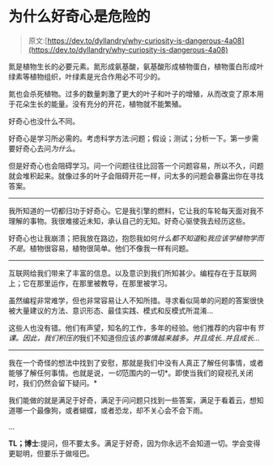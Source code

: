 # 为什么好奇心是危险的

> 原文:[https://dev.to/dyllandry/why-curiosity-is-dangerous-4a08](https://dev.to/dyllandry/why-curiosity-is-dangerous-4a08)

氮是植物生长的必要元素。氮形成氨基酸，氨基酸形成植物蛋白，植物蛋白形成叶绿素等植物组织，叶绿素是光合作用必不可少的。

氮也会杀死植物。过多的数量刺激了更大的叶子和叶子的增殖，从而改变了原本用于花朵生长的能量。没有充分的开花，植物就不能繁殖。

好奇心也没什么不同。

好奇心是学习所必需的。考虑科学方法:问题；假设；测试；分析一下。第一步需要好奇心去问*为什么*。

但是好奇心也会阻碍学习。问一个问题往往比回答一个问题容易，所以不久，问题就会堆积起来。就像过多的叶子会阻碍开花一样，问太多的问题会暴露出你在寻找答案。

* * *

我所知道的一切都归功于好奇心。它是我引擎的燃料，它让我的车轮每天面对我不理解的事物。我很难接近未知，承认自己的无知。好奇心驱使我去经历这些。

好奇心也让我崩溃；把我放在路边，抱怨我如何*什么都不知道*和*我应该学植物学而不是*。植物很容易，植物很简单。他们不像我一样有问题。

* * *

互联网给我们带来了丰富的信息。以及意识到我们所知甚少。编程存在于互联网上；它在那里运作，在那里被教导，在那里被学习。

虽然编程非常难学，但也非常容易让人不知所措。寻求看似简单的问题的答案很快被大量建议的方法、意识形态、最佳实践、模式和反模式所混淆...

这些人也没有错。他们有声望，知名的工作，多年的经验。他们推荐的内容中有*节课。因此，我们积压的*我们不知道但应该*的事情越来越多。并且成长..并且成长...*

* * *

我在一个奇怪的想法中找到了安慰，那就是我们中没有人真正了解任何事情，或者能够了解任何事情。也就是说，*一切*范围内的一切*。即使当我们的窥视孔关闭时，我们仍然会留下疑问。*

我们能做的就是满足于好奇，满足于问问题只找到一些答案，满足于看着云，想知道哪一个最像狗，或者蝴蝶，或者恐龙，却不关心会不会下雨。

...

**TL；博士**:提问，但不要太多。满足于好奇，因为你永远不会知道一切。学会变得更聪明，但要乐于做哑巴。